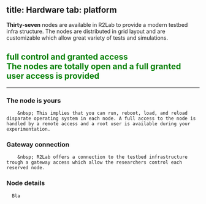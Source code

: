 title: Hardware
tab: platform
---

**Thirty-seven** nodes are available in R2Lab to provide a modern testbed infra structure. The nodes are distributed in grid layout and are customizable which allow great variety of tests and simulations.

<h2 class="text-center" style="color:green;" >
full control and granted access<br>
<span class="text-muted lead">The nodes are totally open and a full granted user access is provided</span><br>
</h2>

<hr class="featurette-divider">

<div class="row">
  <div class="col-md-5"> 
  	<span>
  		<h3>The node is yours</h3>
  		<i style="font-size:2em;" class="pull-left glyphicon glyphicon-check" aria-hidden="true"></i>
 		</span>

		&nbsp; This implies that you can run, reboot, load, and reload disparate operating system in each node. A full access to the node is handled by a remote access and a root user is available during your experimentation.
  </div>

  <div class="col-md-2">
  </div>
  
  <div class="col-md-5">
  	<span>
  		<h3>Gateway connection</h3>
  		<i style="font-size:2em;" class="pull-left glyphicon glyphicon-cog" aria-hidden="true"></i>
 		</span>

		&nbsp; R2Lab offers a connection to the testbed infrastructure trough a gateway access which allow the researchers control each reserved node.
  </div>
</div>


<div class="row">
<div class="col-md-12">
  	<span>
  		<h3>Node details</h3>
  	</span>

	  Bla
  </div>
	</div>